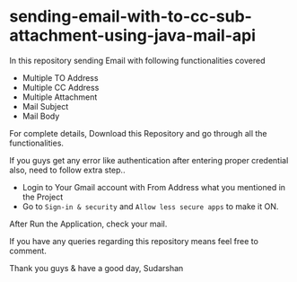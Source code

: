 # sending-email-with-to-cc-sub-attachment-using-java-mail-api
 In this repository sending Email with following functionalities covered
 * Multiple TO Address
 * Multiple CC Address
 * Multiple Attachment
 * Mail Subject
 * Mail Body
 
 For complete details, Download this Repository and go through all the functionalities.
 
 If you guys get any error like authentication after entering proper credential also, need to follow extra step..
 
 * Login to Your Gmail account with From Address what you mentioned in the Project
 * Go to `Sign-in & security`  and  `Allow less secure apps` to make it ON. 
 
 After Run the Application, check your mail.
 
 If you have any queries regarding this repository means feel free to comment.
 
 Thank you guys & have a good day,
 Sudarshan

